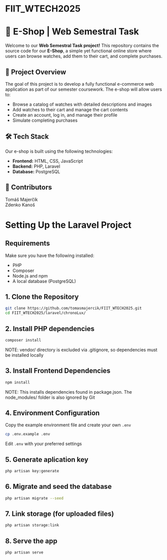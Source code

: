 # FIIT_WTECH2025

# 🛒 E-Shop | Web Semestral Task  

Welcome to our **Web Semestral Task project!** This repository contains the source code for our **E-Shop**, a simple yet functional online store where users can browse watches, add them to their cart, and complete purchases.

## 📌 Project Overview  
The goal of this project is to develop a fully functional e-commerce web application as part of our semester coursework. The e-shop will allow users to:
- Browse a catalog of watches with detailed descriptions and images
- Add watches to their cart and manage the cart contents
- Create an account, log in, and manage their profile
- Simulate completing purchases

## 🛠️ Tech Stack  
Our e-shop is built using the following technologies:
- **Frontend:** HTML, CSS, JavaScript  
- **Backend:** PHP, Laravel  
- **Database:** PostgreSQL

## 🚀 Contributors
Tomáš Majerčík <br>
Zdenko Kanoš


# Setting Up the Laravel Project
## Requirements

Make sure you have the following installed:

- PHP
- Composer
- Node.js and npm
- A local database (PostgreSQL)

## 1. Clone the Repository
```bash
git clone https://github.com/tomasmajercik/FIIT_WTECH2025.git
cd FIIT_WTECH2025/laravel/chronoLux/
```

## 2. Install PHP dependencies
```bash
composer install
```
NOTE: vendor/ directory is excluded via .gitignore, so dependencies must be installed locally

## 3. Install Frontend Dependencies
```bash
npm install
```
NOTE: This installs dependencies found in package.json. The node_modules/ folder is also ignored by Git

## 4. Environment Configuration
Copy the example environment file and create your own `.env`
```bash
cp .env.example .env
```
Edit `.env` with your preferred settings

## 5. Generate aplication key
```bash
php artisan key:generate
```

## 6. Migrate and seed the database
```bash
php artisan migrate --seed
```

## 7. Link storage (for uploaded files)
```bash
php artisan storage:link
```

## 8. Serve the app
```bash
php artisan serve
```